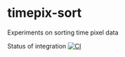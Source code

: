 # timepix-sort
Experiments on sorting time pixel data

Status of integration  [![CI](https://github.com/hz-b/timepix-sort/actions/workflows/python-package.yml/badge.svg)](https://github.com/hz-b/timepix-sort/actions/workflows/python-package.yml)
